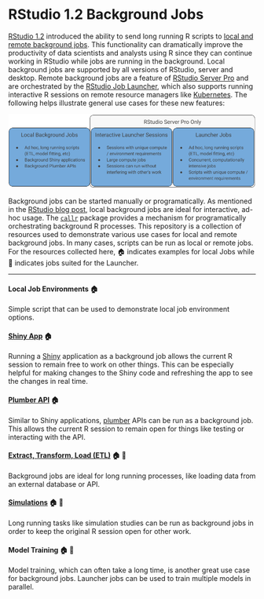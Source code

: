 # RStudio 1.2 Background Jobs

[RStudio 1.2](https://www.rstudio.com/products/rstudio/) introduced the ability
to send long running R scripts to [local and remote background
jobs](https://blog.rstudio.com/2019/03/14/rstudio-1-2-jobs/). This functionality
can dramatically improve the productivity of data scientists and analysts using
R since they can continue working in RStudio while jobs are running in the
background. Local background jobs are supported by all versions of RStudio,
server and desktop. Remote background jobs are a feature of [RStudio Server
Pro](https://www.rstudio.com/products/rstudio-server-pro/) and are orchestrated
by the [RStudio Job Launcher](https://docs.rstudio.com/job-launcher/), which
also supports running interactive R sessions on remote resource managers like
[Kubernetes](https://kubernetes.io). The following helps illustrate general use
cases for these new features:

![](images/use-case-grid.png)

Background jobs can be started manually or programatically. As mentioned in the
[RStudio blog post](https://blog.rstudio.com/2019/03/14/rstudio-1-2-jobs/),
local background jobs are ideal for interactive, ad-hoc usage. The
[`callr`](https://blog.rstudio.com/2019/03/14/rstudio-1-2-jobs/) package
provides a mechanism for programatically orchestrating background R processes.
This repository is a collection of resources used to demonstrate various use
cases for local and remote background jobs. In many cases, scripts can be run as
local or remote jobs. For the resources collected here, :house: indicates
examples for local Jobs while :rocket: indicates jobs suited for the Launcher.

---
#### Local Job Environments :house:
Simple script that can be used to demonstrate local job environment options.

#### [Shiny App](shiny-job) :house:
Running a [Shiny](http://shiny.rstudio.com) application as a background job
allows the current R session to remain free to work on other things. This can be
especially helpful for making changes to the Shiny code and refreshing the app
to see the changes in real time.

#### [Plumber API](plumber-job) :house:
Similar to Shiny applications, [plumber](https://www.rplumber.io) APIs can be
run as a background job. This allows the current R session to remain open for
things like testing or interacting with the API.

#### [Extract, Transform, Load (ETL)](etl-job) :house: :rocket:
Background jobs are ideal for long running processes, like loading data from an
external database or API.

#### [Simulations](simulation-job) :house: :rocket:
Long running tasks like simulation studies can be run as background jobs in
order to keep the original R session open for other work.

#### Model Training :house: :rocket:
Model training, which can often take a long time, is another great use case for
background jobs. Launcher jobs can be used to train multiple models in parallel.

